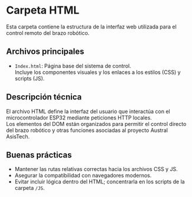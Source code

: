 # Carpeta HTML

Esta carpeta contiene la estructura de la interfaz web utilizada para el control remoto del brazo robótico.

## Archivos principales

- `Index.html`: Página base del sistema de control.  
  Incluye los componentes visuales y los enlaces a los estilos (CSS) y scripts (JS).

## Descripción técnica

El archivo HTML define la interfaz del usuario que interactúa con el microcontrolador ESP32 mediante peticiones HTTP locales.  
Los elementos del DOM están organizados para permitir el control directo del brazo robótico y otras funciones asociadas al proyecto Austral AsisTech.

## Buenas prácticas

- Mantener las rutas relativas correctas hacia los archivos CSS y JS.
- Asegurar la compatibilidad con navegadores modernos.
- Evitar incluir lógica dentro del HTML; concentrarla en los scripts de la carpeta `/JS`.
